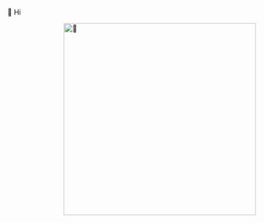 🐏 Hi
<!--
[<img align="left" width="390" alt="🐏" src="https://gist.githubusercontent.com/deco-L/b1f7029e6eadc778d9e51cab15c1306b/raw/general.svg">](#)
[<img align="left" width="390" alt="🐏" src="https://gist.githubusercontent.com/deco-L/b1f7029e6eadc778d9e51cab15c1306b/raw/achievements.svg">](#)
-->
[<img align="right" width="390" alt="🐏" src="https://gist.githubusercontent.com/deco-L/b1f7029e6eadc778d9e51cab15c1306b/raw/media.svg">](#)
